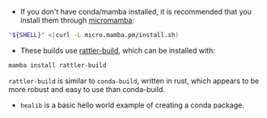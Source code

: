 
- If you don't have conda/mamba installed, it is recommended that you install them through [micromamba](https://mamba.readthedocs.io/en/latest/installation/micromamba-installation.html): 

```sh
"${SHELL}" <(curl -L micro.mamba.pm/install.sh)
```

- These builds use [rattler-build](https://github.com/prefix-dev/rattler-build/), which can be installed with:
```sh
mamba install rattler-build
```
 `rattler-build` is similar to `conda-build`, written in rust, which appears to be more robust and easy to use than conda-build.

 - `healib` is a basic hello world example of creating a conda package.
